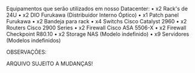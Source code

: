 
Equipamentos que serão utilizados em nosso Datacenter:
• x2 Rack's de 24U
• x2 DIO Furukawa (Distribuidor Interno Óptico)
• x1 Patch panel Furukawa
• x2 Bandeja para rack
• x4 Switchs Cisco Catalyst 2960
• x2 Routers Cisco 2900 Series
• x2 Firewall Cisco ASA 5506-X
• x2 Firewall Checkpoint R80.10
• x2 Storage NAS (Modelo indefinido)
• x9 Servidores (Modelos indefinidos)

OBSERVAÇÕES:

ARQUIVO SUJEITO A MUDANÇAS!